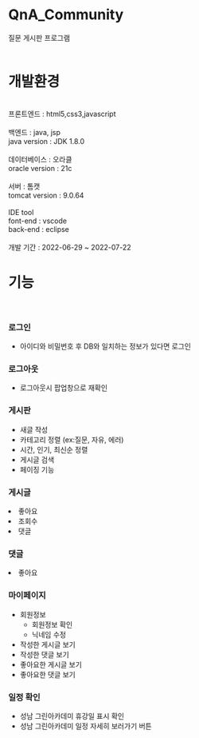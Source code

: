 # QnA_Community
질문 게시판 프로그램 <br>
 <br>
<h1>개발환경</h1> <br>
프론트엔드 : html5,css3,javascript <br>
 <br>
백엔드 : java, jsp <br>
java version : JDK 1.8.0 <br>
 <br>
데이터베이스 : 오라클 <br>
oracle version : 21c <br>
 <br>
서버 : 톰캣 <br>
tomcat version : 9.0.64 <br>
 <br>
IDE tool  <br>
font-end : vscode <br>
back-end : eclipse <br>
<br>
개발 기간 : 2022-06-29 ~ 2022-07-22<br>

<h1>기능</h1>  <br>
<h3>로그인</h3>
<ul>
<li>아이디와 비밀번호 후 DB와 일치하는 정보가 있다면 로그인</li>
</ul>
<h3>로그아웃</h3>
<ul>
<li>로그아웃시 팝업창으로 재확인</li>
</ul>

<h3>게시판</h3>
<ul>
<li>새글 작성</li>
<li>카테고리 정렬 (ex:질문, 자유, 에러)</li>
<li>시간, 인기, 최신순 정렬 </li>
<li>게시글 검색</li>
<li>페이징 기능</li>
</ul>

<h3>게시글</h3>
<li>좋아요</li>
<li>조회수</li>
<li>댓글</li>

<h3>댓글</h3>
<li>좋아요</li>

<h3>마이페이지</h3>
<ul>
<li>
회원정보
<ul>
<li>회원정보 확인</li>
<li>닉네임 수정</li>
</ul>
</li>
<li>작성한 게시글 보기</li>
<li>작성한 댓글 보기</li>
<li>좋아요한 게시글 보기</li>
<li>좋아요한 댓글 보기</li>
</ul>

<h3>일정 확인</h3>
<ul>
<li>성남 그린아카데미 휴강일 표시 확인</li>
<li>성남 그린아카데미 일정 자세히 보러가기 버튼</li>
</ul>

